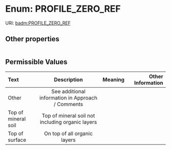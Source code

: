 
# Enum: PROFILE_ZERO_REF




URI: [badm:PROFILE_ZERO_REF](https://w3id.org/gsvr/badm-soil/PROFILE_ZERO_REF)


## Other properties

|  |  |  |
| --- | --- | --- |

## Permissible Values

| Text | Description | Meaning | Other Information |
| :--- | :---: | :---: | ---: |
| Other | See additional information in Approach / Comments |  |  |
| Top of mineral soil | Top of mineral soil not including organic layers |  |  |
| Top of surface | On top of all organic layers |  |  |

